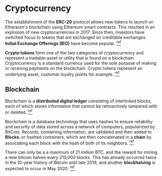 [https://graphics.reuters.com/TECHNOLOGY-BLOCKCHAIN/010070P11GN/index.html]: https://graphics.reuters.com/TECHNOLOGY-BLOCKCHAIN/010070P11GN/index.html "Reuters: \"Blockchain explained\""
[https://hackernoon.com/chain-reaction-what-will-the-next-decade-of-blockchain-look-like-fl2fd32r8]: https://hackernoon.com/chain-reaction-what-will-the-next-decade-of-blockchain-look-like-fl2fd32r8 "Hacker Noon: \"Chain reaction: what will the next decade of [blockchain](#blockchain) look like?\""
[https://hackernoon.com/a-history-of-blockhalving-and-what-to-expect-in-2020-1s3q30cn]: https://hackernoon.com/a-history-of-blockhalving-and-what-to-expect-in-2020-1s3q30cn  "Hacker Noon: \"A history of blockhalving, and what to expect in 2020."
[https://hackernoon.com/new-ways-to-launch-a-token-vz15321a]: https://hackernoon.com/new-ways-to-launch-a-token-vz15321a "Hacker Noon: \"New ways to launch a token\""
[https://www.investopedia.com/terms/c/crypto-token.asp]: https://www.investopedia.com/terms/c/crypto-token.asp "investopedia.com: \"Defining crypto tokens\""

# Cryptocurrency
The establishment of the **ERC-20** protocol allows new tokens to launch on Ethereum's blockchain using Ethereum smart contracts. This resulted in an explosion of new cryptocurrencies in 2017. Since then, investors have switched focus to tokens that are exchanged on creditable exchanges. **Initial Exchange Offerings (IEO)** have become popular. [<sup>ref</sup>][https://hackernoon.com/new-ways-to-launch-a-token-vz15321a]

**Crypto tokens** form one of the two categories of cryptocurrency and represent  a tradable asset or utility that is found on a blockchain. Cryptocurrency is a standard currency used for the sole purpose of making or receivng payments on the blockchain. Crypto tokens represent an underlying asset, customer loyalty points for example. [<sup>ref</sup>][https://www.investopedia.com/terms/c/crypto-token.asp]

## Blockchain
Blockchain is a **distributed digital ledger** consisting of interlinked blocks, each of which stores information that cannot be retroactively tampered with or deleted. [<sup>ref</sup>][https://hackernoon.com/chain-reaction-what-will-the-next-decade-of-blockchain-look-like-fl2fd32r8]

Blockchain is a database technology that uses hashes to ensure reliability and security of data stored across a network of computers, popularized by BitCoin. Records, containing information, are validated and then added to **Blocks**, or hashed containers, which are then concatenated in a **chain** by associating each block with the hash of both of its neighbors. [<sup>ref</sup>][https://graphics.reuters.com/TECHNOLOGY-BLOCKCHAIN/010070P11GN/index.html]

There can only be a a maximum of 21 million BTC, and the reward for mining a new bitcoin halves every 210,000 blocks. This has already occurred twice in the 10-year history of Bitcoin until late 2019, and another **blockhalving** is expected to occur in May 2020. [<sup>ref</sup>][https://hackernoon.com/a-history-of-blockhalving-and-what-to-expect-in-2020-1s3q30cn]


